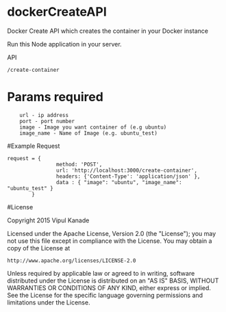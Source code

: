 # dockerCreateAPI

Docker Create API which creates the container in your Docker instance

Run this Node application in your server.

API
~~~~~~~~~~~~
/create-container
~~~~~~~~~~~~~

# Params required
~~~~~~~~~~~~~~~~~
	url - ip address
	port - port number
	image - Image you want container of (e.g ubuntu)
	image_name - Name of Image (e.g. ubuntu_test)
~~~~~~~~~~~~~~~~~

#Example Request
~~~~~~~~~~~~~~~~
request = {
				method: 'POST',
				url: 'http://localhost:3000/create-container',
				headers: {'Content-Type': 'application/json' },
				data : { "image": "ubuntu", "image_name": "ubuntu_test" }
		}
~~~~~~~~~~~~~~~~

#License

Copyright 2015 Vipul Kanade

Licensed under the Apache License, Version 2.0 (the "License");
you may not use this file except in compliance with the License.
You may obtain a copy of the License at

    http://www.apache.org/licenses/LICENSE-2.0

Unless required by applicable law or agreed to in writing, software
distributed under the License is distributed on an "AS IS" BASIS,
WITHOUT WARRANTIES OR CONDITIONS OF ANY KIND, either express or implied.
See the License for the specific language governing permissions and
limitations under the License.
